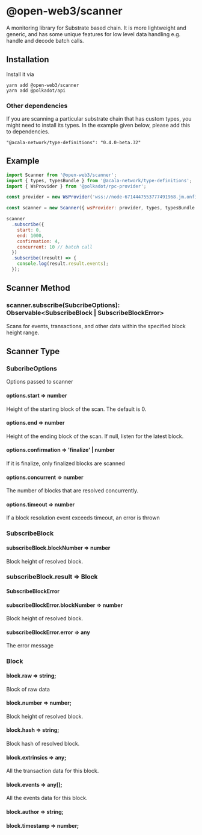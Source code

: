 # @open-web3/scanner

A monitoring library for Substrate based chain. It is more lightweight and generic, and has some unique features for low level data handling e.g. handle and decode batch calls.

## Installation
Install it via 
```console
yarn add @open-web3/scanner
yarn add @polkadot/api
```

### Other dependencies
If you are scanning a particular substrate chain that has custom types, you might need to install its types. In the example given below, please add this to dependencies.
```
"@acala-network/type-definitions": "0.4.0-beta.32"
``` 

## Example

```javascript
import Scanner from '@open-web3/scanner';
import { types, typesBundle } from '@acala-network/type-definitions';
import { WsProvider } from '@polkadot/rpc-provider';

const provider = new WsProvider('wss://node-6714447553777491968.jm.onfinality.io/ws');

const scanner = new Scanner({ wsProvider: provider, types, typesBundle });

scanner
  .subscribe({
    start: 0,
    end: 1000,
    confirmation: 4,
    concurrent: 10 // batch call
  })
  .subscribe((result) => {
    console.log(result.result.events);
  });
```

## Scanner Method

### scanner.subscribe(SubcribeOptions): Observable<SubscribeBlock | SubscribeBlockError>

Scans for events, transactions, and other data within the specified block height range.

## Scanner Type

### SubcribeOptions

Options passed to scanner

#### options.start ⇒ number

Height of the starting block of the scan. The default is 0.

#### options.end ⇒ number

Height of the ending block of the scan. If null, listen for the latest block.

#### options.confirmation ⇒ 'finalize' | number

If it is finalize, only finalized blocks are scanned

#### options.concurrent ⇒ number

The number of blocks that are resolved concurrently.

#### options.timeout ⇒ number

If a block resolution event exceeds timeout, an error is thrown

### SubscribeBlock

#### subscribeBlock.blockNumber ⇒ number

Block height of resolved block.

### subscribeBlock.result => Block

#### SubscribeBlockError

#### subscribeBlockError.blockNumber ⇒ number

Block height of resolved block.

#### subscribeBlockError.error ⇒ any

The error message

### Block

#### block.raw ⇒ string;

Block of raw data

#### block.number ⇒ number;

Block height of resolved block.

#### block.hash ⇒ string;

Block hash of resolved block.

#### block.extrinsics ⇒ any;

All the transaction data for this block.

#### block.events ⇒ any[];

All the events data for this block.

#### block.author ⇒ string;

#### block.timestamp ⇒ number;
